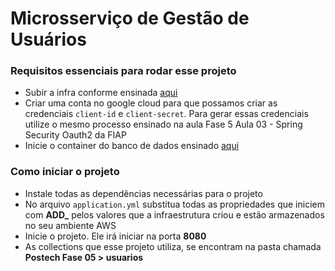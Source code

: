 # Microsserviço de Gestão de Usuários

### Requisitos essenciais para rodar esse projeto
- Subir a infra conforme ensinada [aqui](https://github.com/JonasBarros1998/ecommerce-infra/blob/main/README.md)
- Criar uma conta no google cloud para que possamos criar as credenciais `client-id` e `client-secret`. Para gerar essas credenciais utilize o mesmo processo ensinado na aula Fase 5 Aula 03 - Spring Security Oauth2 da FIAP
- Inicie o container do banco de dados ensinado [aqui](https://github.com/JonasBarros1998/ecommerce-infra/tree/main?tab=readme-ov-file#banco-de-dados)

### Como iniciar o projeto
- Instale todas as dependências necessárias para o projeto
- No arquivo `application.yml` substitua todas as propriedades que iniciem com **ADD_** pelos valores que a infraestrutura criou e estão armazenados no seu ambiente AWS
- Inicie o projeto. Ele irá iniciar na porta **8080**
- As collections que esse projeto utiliza, se encontram na pasta chamada **Postech Fase 05 > usuarios**

